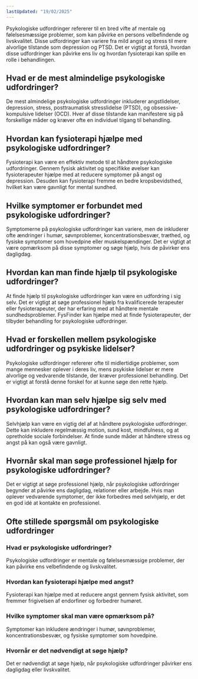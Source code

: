 ```yaml
---
lastUpdated: "19/02/2025"
---
```


Psykologiske udfordringer refererer til en bred vifte af mentale og følelsesmæssige problemer, som kan påvirke en persons velbefindende og livskvalitet. Disse udfordringer kan variere fra mild angst og stress til mere alvorlige tilstande som depression og PTSD. Det er vigtigt at forstå, hvordan disse udfordringer kan påvirke ens liv og hvordan fysioterapi kan spille en rolle i behandlingen.

## Hvad er de mest almindelige psykologiske udfordringer?

De mest almindelige psykologiske udfordringer inkluderer angstlidelser, depression, stress, posttraumatisk stresslidelse (PTSD), og obsessive-kompulsive lidelser (OCD). Hver af disse tilstande kan manifestere sig på forskellige måder og kræver ofte en individuel tilgang til behandling.

## Hvordan kan fysioterapi hjælpe med psykologiske udfordringer?

Fysioterapi kan være en effektiv metode til at håndtere psykologiske udfordringer. Gennem fysisk aktivitet og specifikke øvelser kan fysioterapeuter hjælpe med at reducere symptomer på angst og depression. Desuden kan fysioterapi fremme en bedre kropsbevidsthed, hvilket kan være gavnligt for mental sundhed.

## Hvilke symptomer er forbundet med psykologiske udfordringer?

Symptomerne på psykologiske udfordringer kan variere, men de inkluderer ofte ændringer i humør, søvnproblemer, koncentrationsbesvær, træthed, og fysiske symptomer som hovedpine eller muskelspændinger. Det er vigtigt at være opmærksom på disse symptomer og søge hjælp, hvis de påvirker ens dagligdag.

## Hvordan kan man finde hjælp til psykologiske udfordringer?

At finde hjælp til psykologiske udfordringer kan være en udfordring i sig selv. Det er vigtigt at søge professionel hjælp fra kvalificerede terapeuter eller fysioterapeuter, der har erfaring med at håndtere mentale sundhedsproblemer. FysFinder kan hjælpe med at finde fysioterapeuter, der tilbyder behandling for psykologiske udfordringer.

## Hvad er forskellen mellem psykologiske udfordringer og psykiske lidelser?

Psykologiske udfordringer refererer ofte til midlertidige problemer, som mange mennesker oplever i deres liv, mens psykiske lidelser er mere alvorlige og vedvarende tilstande, der kræver professionel behandling. Det er vigtigt at forstå denne forskel for at kunne søge den rette hjælp.

## Hvordan kan man selv hjælpe sig selv med psykologiske udfordringer?

Selvhjælp kan være en vigtig del af at håndtere psykologiske udfordringer. Dette kan inkludere regelmæssig motion, sund kost, mindfulness, og at opretholde sociale forbindelser. At finde sunde måder at håndtere stress og angst på kan også være gavnligt.

## Hvornår skal man søge professionel hjælp for psykologiske udfordringer?

Det er vigtigt at søge professionel hjælp, når psykologiske udfordringer begynder at påvirke ens dagligdag, relationer eller arbejde. Hvis man oplever vedvarende symptomer, der ikke forbedres med selvhjælp, er det en god idé at kontakte en professionel.

## Ofte stillede spørgsmål om psykologiske udfordringer

### Hvad er psykologiske udfordringer?

Psykologiske udfordringer er mentale og følelsesmæssige problemer, der kan påvirke ens velbefindende og livskvalitet.

### Hvordan kan fysioterapi hjælpe med angst?

Fysioterapi kan hjælpe med at reducere angst gennem fysisk aktivitet, som fremmer frigivelsen af endorfiner og forbedrer humøret.

### Hvilke symptomer skal man være opmærksom på?

Symptomer kan inkludere ændringer i humør, søvnproblemer, koncentrationsbesvær, og fysiske symptomer som hovedpine.

### Hvornår er det nødvendigt at søge hjælp?

Det er nødvendigt at søge hjælp, når psykologiske udfordringer påvirker ens dagligdag eller livskvalitet.
